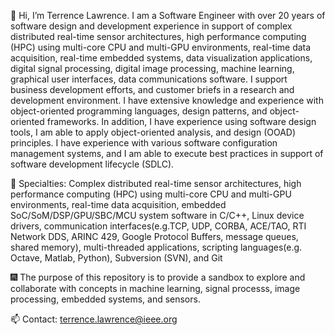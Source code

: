 👋 Hi, I’m Terrence Lawrence. I am a Software Engineer with over 20 years of software design and development 
experience in support of complex distributed real-time sensor architectures, high performance computing (HPC) using 
multi-core CPU and multi-GPU environments, real-time data acquisition, real-time embedded systems, data visualization 
applications, digital signal processing, digital image processing, machine learning, graphical user interfaces,
data communications software. I support business development efforts, and customer briefs in a research and development 
environment. I have extensive knowledge and experience with object-oriented programming languages, design patterns, 
and object-oriented frameworks. In addition, I have experience using software design tools, I am able to apply 
object-oriented analysis, and design (OOAD) principles. I have experience with various software configuration management systems, 
and I am able to execute best practices in support of software development lifecycle (SDLC).

👀 Specialties: Complex distributed real-time sensor architectures, high performance computing (HPC) using multi-core CPU and multi-GPU 
environments, real-time data acquisition, embedded SoC/SoM/DSP/GPU/SBC/MCU system software in C/C++, Linux device drivers, 
communication interfaces(e.g.TCP, UDP, CORBA, ACE/TAO, RTI Network DDS, ARINC 429, Google Protocol Buffers, message queues, 
shared memory), multi-threaded applications, scripting languages(e.g. Octave, Matlab, Python), Subversion (SVN), and Git

🎆 The purpose of this repository is to provide a sandbox to explore and collaborate with concepts in machine learning,
signal processs, image processing, embedded systems, and sensors.

📫 Contact: terrence.lawrence@ieee.org

<!---
lawrenceta/lawrenceta is a ✨ special ✨ repository because its `README.md` (this file) appears on your GitHub profile.
You can click the Preview link to take a look at your changes.
--->
